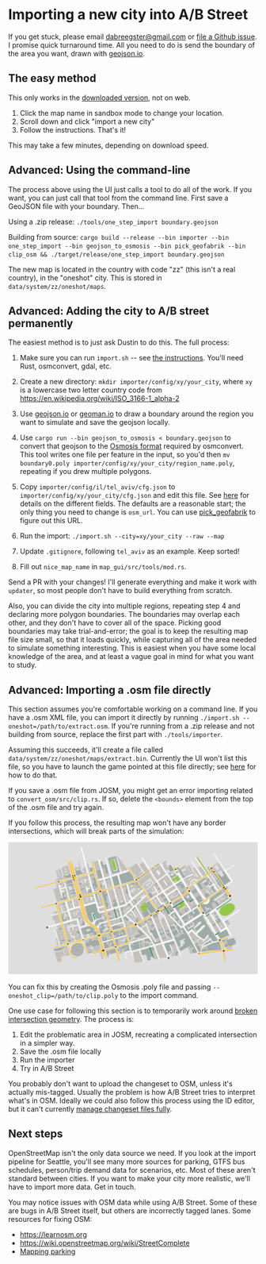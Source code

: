 # Importing a new city into A/B Street

If you get stuck, please email <dabreegster@gmail.com> or
[file a Github issue](https://github.com/a-b-street/abstreet/issues/). I promise
quick turnaround time. All you need to do is send the boundary of the area you
want, drawn with [geojson.io](http://geojson.io).

## The easy method

This only works in the
[downloaded version](https://a-b-street.github.io/docs/howto/index.html), not on
web.

1.  Click the map name in sandbox mode to change your location.
2.  Scroll down and click "import a new city"
3.  Follow the instructions. That's it!

This may take a few minutes, depending on download speed.

## Advanced: Using the command-line

The process above using the UI just calls a tool to do all of the work. If you
want, you can just call that tool from the command line. First save a GeoJSON
file with your boundary. Then...

Using a .zip release: `./tools/one_step_import boundary.geojson`

Building from source:
`cargo build --release --bin importer --bin one_step_import --bin geojson_to_osmosis --bin pick_geofabrik --bin clip_osm && ./target/release/one_step_import boundary.geojson`

The new map is located in the country with code "zz" (this isn't a real
country), in the "oneshot" city. This is stored in
`data/system/zz/oneshot/maps`.

## Advanced: Adding the city to A/B street permanently

The easiest method is to just ask Dustin to do this. The full process:

1.  Make sure you can run `import.sh` -- see
    [the instructions](../tech/dev/index.md#building-map-data). You'll need
    Rust, osmconvert, gdal, etc.

2.  Create a new directory: `mkdir importer/config/xy/your_city`, where `xy` is
    a lowercase two letter country code from
    <https://en.wikipedia.org/wiki/ISO_3166-1_alpha-2>

3.  Use [geojson.io](http://geojson.io/) or
    [geoman.io](https://geoman.io/geojson-editor) to draw a boundary around the
    region you want to simulate and save the geojson locally.

4.  Use `cargo run --bin geojson_to_osmosis < boundary.geojson` to convert that
    geojson to the
    [Osmosis format](https://wiki.openstreetmap.org/wiki/Osmosis/Polygon_Filter_File_Format)
    required by osmconvert. This tool writes one file per feature in the input,
    so you'd then
    `mv boundary0.poly importer/config/xy/your_city/region_name.poly`, repeating
    if you drew multiple polygons.

5.  Copy `importer/config/il/tel_aviv/cfg.json` to
    `importer/config/xy/your_city/cfg.json` and edit this file. See
    [here](https://github.com/a-b-street/abstreet/blob/master/importer/src/generic.rs)
    for details on the different fields. The defaults are a reasonable start;
    the only thing you need to change is `osm_url`. You can use
    [pick_geofabrik](https://github.com/a-b-street/abstreet/blob/master/importer/src/bin/pick_geofabrik.rs)
    to figure out this URL.

6.  Run the import: `./import.sh --city=xy/your_city --raw --map`

7.  Update `.gitignore`, following `tel_aviv` as an example. Keep sorted!

8.  Fill out `nice_map_name` in `map_gui/src/tools/mod.rs`.

Send a PR with your changes! I'll generate everything and make it work with
`updater`, so most people don't have to build everything from scratch.

Also, you can divide the city into multiple regions, repeating step 4 and
declaring more polygon boundaries. The boundaries may overlap each other, and
they don't have to cover all of the space. Picking good boundaries may take
trial-and-error; the goal is to keep the resulting map file size small, so that
it loads quickly, while capturing all of the area needed to simulate something
interesting. This is easiest when you have some local knowledge of the area, and
at least a vague goal in mind for what you want to study.

## Advanced: Importing a .osm file directly

This section assumes you're comfortable working on a command line. If you have a
.osm XML file, you can import it directly by running
`./import.sh --oneshot=/path/to/extract.osm`. If you're running from a .zip
release and not building from source, replace the first part with
`./tools/importer`.

Assuming this succeeds, it'll create a file called
`data/system/zz/oneshot/maps/extract.bin`. Currently the UI won't list this
file, so you have to launch the game pointed at this file directly; see
[here](asu.md#a-shortcut-and-improving-the-simulation-in-tempe) for how to do
that.

If you save a .osm file from JOSM, you might get an error importing related to
`convert_osm/src/clip.rs`. If so, delete the `<bounds>` element from the top of
the .osm file and try again.

If you follow this process, the resulting map won't have any border
intersections, which will break parts of the simulation:

![no_clip](no_clip.png)

You can fix this by creating the Osmosis .poly file and passing
`--oneshot_clip=/path/to/clip.poly` to the import command.

One use case for following this section is to temporarily work around
[broken intersection geometry](https://github.com/a-b-street/abstreet/issues/654).
The process is:

1.  Edit the problematic area in JOSM, recreating a complicated intersection in
    a simpler way.
2.  Save the .osm file locally
3.  Run the importer
4.  Try in A/B Street

You probably don't want to upload the changeset to OSM, unless it's actually
mis-tagged. Usually the problem is how A/B Street tries to interpret what's in
OSM. Ideally we could also follow this process using the ID editor, but it can't
currently
[manage changeset files fully](https://github.com/openstreetmap/iD/issues/7109).

## Next steps

OpenStreetMap isn't the only data source we need. If you look at the import
pipeline for Seattle, you'll see many more sources for parking, GTFS bus
schedules, person/trip demand data for scenarios, etc. Most of these aren't
standard between cities. If you want to make your city more realistic, we'll
have to import more data. Get in touch.

You may notice issues with OSM data while using A/B Street. Some of these are
bugs in A/B Street itself, but others are incorrectly tagged lanes. Some
resources for fixing OSM:

- <https://learnosm.org>
- <https://wiki.openstreetmap.org/wiki/StreetComplete>
- [Mapping parking](../software/parking_mapper.md)
